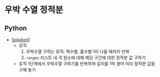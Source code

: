 # 우박 수열 정적분

## Python

- [Solution1](python/solution1.py)
    - 로직
        1. 우박수열 구하는 로직: 짝수별, 홀수별 1이 나올 때까지 반복
        2. `ranges` 리스트 내 각 원소에 대해 해당 구간에 대한 정적분 값 구하기
    - 로직 1단계에서 우박수열 구하기를 반복하며 길이를 1씩 끊어 미리 정적분 값을 구해 놓기
